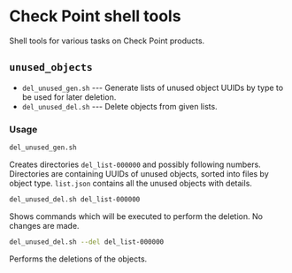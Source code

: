 # Check Point shell tools

Shell tools for various tasks on Check Point products.

## `unused_objects`

* `del_unused_gen.sh` --- Generate lists of unused object UUIDs by type to be used for later deletion.
* `del_unused_del.sh` --- Delete objects from given lists.

### Usage

```sh
del_unused_gen.sh
```

Creates directories `del_list-000000` and possibly following numbers. Directories are containing UUIDs of unused objects, sorted into files by object type. `list.json` contains all the unused objects with details.

```sh
del_unused_del.sh del_list-000000
```

Shows commands which will be executed to perform the deletion. No changes are made.

```sh
del_unused_del.sh --del del_list-000000
```

Performs the deletions of the objects.
